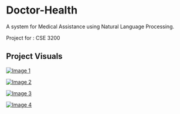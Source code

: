 # Doctor-Health

A system for Medical Assistance using Natural Language Processing.

Project for : CSE 3200

## Project Visuals

<a href="https://i.ibb.co/17tFSpC/image.png"><img src="https://i.ibb.co/17tFSpC/image.png" alt="Image 1"></a>

<a href="https://i.ibb.co/WtSB2b8/image.png"><img src="https://i.ibb.co/WtSB2b8/image.png" alt="Image 2"></a>

<a href="https://i.ibb.co/zmRB1kn/image.png"><img src="https://i.ibb.co/zmRB1kn/image.png" alt="Image 3"></a>

<a href="https://i.ibb.co/dc4wnkF/image.png"><img src="https://i.ibb.co/dc4wnkF/image.png" alt="Image 4"></a>

